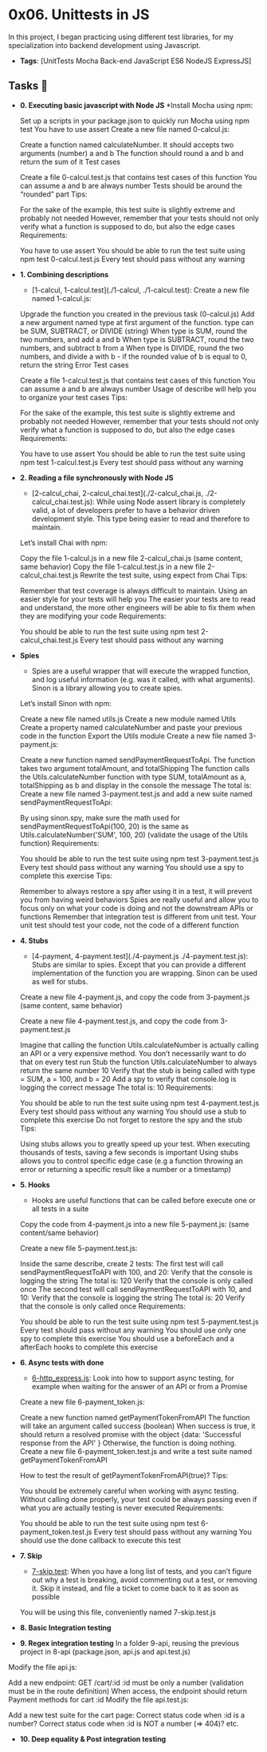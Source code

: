 
# 0x06. Unittests in JS

In this project, I began practicing using different test libraries, for my specialization into backend development using Javascript.

* **Tags**: [UnitTests Mocha Back-end JavaScript ES6 NodeJS ExpressJS]


## Tasks :page_with_curl:

* **0. Executing basic javascript with Node JS**
  *Install Mocha using npm:
  
  Set up a scripts in your package.json to quickly run Mocha using npm test
  You have to use assert
  Create a new file named 0-calcul.js:
  
  Create a function named calculateNumber. It should accepts two arguments (number) a and b
  The function should round a and b and return the sum of it
  Test cases
  
  Create a file 0-calcul.test.js that contains test cases of this function
  You can assume a and b are always number
  Tests should be around the “rounded” part
  Tips:
  
  For the sake of the example, this test suite is slightly extreme and probably not needed
  However, remember that your tests should not only verify what a function is supposed to do, but also the edge cases
  Requirements:
  
  You have to use assert
  You should be able to run the test suite using npm test 0-calcul.test.js
  Every test should pass without any warning
  
  
* **1. Combining descriptions**
  * [1-calcul, 1-calcul.test](./1-calcul, ./1-calcul.test): Create a new file named 1-calcul.js:
  
  Upgrade the function you created in the previous task (0-calcul.js)
  Add a new argument named type at first argument of the function. type can be SUM, SUBTRACT, or DIVIDE (string)
  When type is SUM, round the two numbers, and add a and b
  When type is SUBTRACT, round the two numbers, and subtract b from a
  When type is DIVIDE, round the two numbers, and divide a with b - if the rounded value of b is equal to 0, return the string Error
  Test cases
  
  Create a file 1-calcul.test.js that contains test cases of this function
  You can assume a and b are always number
  Usage of describe will help you to organize your test cases
  Tips:
  
  For the sake of the example, this test suite is slightly extreme and probably not needed
  However, remember that your tests should not only verify what a function is supposed to do, but also the edge cases
  Requirements:
  
  You have to use assert
  You should be able to run the test suite using npm test 1-calcul.test.js
  Every test should pass without any warning


* **2. Reading a file synchronously with Node JS**
  * [2-calcul_chai, 2-calcul_chai.test](./2-calcul_chai.js, ./2-calcul_chai.test.js): While using Node assert library is completely valid, a lot of developers prefer to have a behavior driven development style. This type being easier to read and therefore to maintain.
  
  Let’s install Chai with npm:
  
  Copy the file 1-calcul.js in a new file 2-calcul_chai.js (same content, same behavior)
  Copy the file 1-calcul.test.js in a new file 2-calcul_chai.test.js
  Rewrite the test suite, using expect from Chai
  Tips:
  
  Remember that test coverage is always difficult to maintain. Using an easier style for your tests will help you
  The easier your tests are to read and understand, the more other engineers will be able to fix them when they are modifying your code
  Requirements:
  
  You should be able to run the test suite using npm test 2-calcul_chai.test.js
  Every test should pass without any warning

* **Spies**
  * Spies are a useful wrapper that will execute the wrapped function, and log useful information (e.g. was it called, with what arguments). Sinon is a library allowing you to create spies.
  
  Let’s install Sinon with npm:
  
  Create a new file named utils.js
  Create a new module named Utils
  Create a property named calculateNumber and paste your previous code in the function
  Export the Utils module
  Create a new file named 3-payment.js:
  
  Create a new function named sendPaymentRequestToApi. The function takes two argument totalAmount, and totalShipping
  The function calls the Utils.calculateNumber function with type SUM, totalAmount as a, totalShipping as b and display in the console the message The total is: <result of the sum>
  Create a new file named 3-payment.test.js and add a new suite named sendPaymentRequestToApi:
  
  By using sinon.spy, make sure the math used for sendPaymentRequestToApi(100, 20) is the same as Utils.calculateNumber('SUM', 100, 20) (validate the usage of the Utils function)
  Requirements:
  
  You should be able to run the test suite using npm test 3-payment.test.js
  Every test should pass without any warning
  You should use a spy to complete this exercise
  Tips:
  
  Remember to always restore a spy after using it in a test, it will prevent you from having weird behaviors
  Spies are really useful and allow you to focus only on what your code is doing and not the downstream APIs or functions
  Remember that integration test is different from unit test. Your unit test should test your code, not the code of a different function


* **4. Stubs**
  * [4-payment, 4-payment.test](./4-payment.js ./4-payment.test.js): Stubs are similar to spies. Except that you can provide a different implementation of the function you are wrapping. Sinon can be used as well for stubs.
  
  Create a new file 4-payment.js, and copy the code from 3-payment.js (same content, same behavior)
  
  Create a new file 4-payment.test.js, and copy the code from 3-payment.test.js
  
  Imagine that calling the function Utils.calculateNumber is actually calling an API or a very expensive method. You don’t necessarily want to do that on every test run
  Stub the function Utils.calculateNumber to always return the same number 10
  Verify that the stub is being called with type = SUM, a = 100, and b = 20
  Add a spy to verify that console.log is logging the correct message The total is: 10
  Requirements:
  
  You should be able to run the test suite using npm test 4-payment.test.js
  Every test should pass without any warning
  You should use a stub to complete this exercise
  Do not forget to restore the spy and the stub
  Tips:
  
  Using stubs allows you to greatly speed up your test. When executing thousands of tests, saving a few seconds is important
  Using stubs allows you to control specific edge case (e.g a function throwing an error or returning a specific result like a number or a timestamp)
  
  
* **5. Hooks**
    * Hooks are useful functions that can be called before execute one or all tests in a suite
    
    Copy the code from 4-payment.js into a new file 5-payment.js: (same content/same behavior)
    
    Create a new file 5-payment.test.js:
    
    Inside the same describe, create 2 tests:
    The first test will call sendPaymentRequestToAPI with 100, and 20:
    Verify that the console is logging the string The total is: 120
    Verify that the console is only called once
    The second test will call sendPaymentRequestToAPI with 10, and 10:
    Verify that the console is logging the string The total is: 20
    Verify that the console is only called once
    Requirements:
    
    You should be able to run the test suite using npm test 5-payment.test.js
    Every test should pass without any warning
    You should use only one spy to complete this exercise
    You should use a beforeEach and a afterEach hooks to complete this exercise
    
    
    
* **6. Async tests with done**
  * [6-http_express.js](./6-http_express.js): Look into how to support async testing, for example when waiting for the answer of an API or from a Promise
  
  Create a new file 6-payment_token.js:
  
  Create a new function named getPaymentTokenFromAPI
  The function will take an argument called success (boolean)
  When success is true, it should return a resolved promise with the object {data: 'Successful response from the API' }
  Otherwise, the function is doing nothing.
  Create a new file 6-payment_token.test.js and write a test suite named getPaymentTokenFromAPI
  
  How to test the result of getPaymentTokenFromAPI(true)?
  Tips:
  
  You should be extremely careful when working with async testing. Without calling done properly, your test could be always passing even if what you are actually testing is never executed
  Requirements:
  
  You should be able to run the test suite using npm test 6-payment_token.test.js
  Every test should pass without any warning
  You should use the done callback to execute this test
  
  
  
* **7. Skip**
    * [7-skip.test](./7-skip.test.js): When you have a long list of tests, and you can’t figure out why a test is breaking, avoid commenting out a test, or removing it. Skip it instead, and file a ticket to come back to it as soon as possible
    
    You will be using this file, conveniently named 7-skip.test.js

* **8. Basic Integration testing**


* **9. Regex integration testing**
In a folder 9-api, reusing the previous project in 8-api (package.json, api.js and api.test.js)

Modify the file api.js:

Add a new endpoint: GET /cart/:id
:id must be only a number (validation must be in the route definition)
When access, the endpoint should return Payment methods for cart :id
Modify the file api.test.js:

Add a new test suite for the cart page:
Correct status code when :id is a number?
Correct status code when :id is NOT a number (=> 404)?
etc.
* **10. Deep equality & Post integration testing**